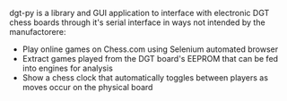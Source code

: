 dgt-py is a library and GUI application to interface with electronic DGT chess boards through it's serial interface in ways not intended by the manufactorere:
 - Play online games on Chess.com using Selenium automated browser
 - Extract games played from the DGT board's EEPROM that can be fed into engines for analysis
 - Show a chess clock that automatically toggles between players as moves occur on the physical board


